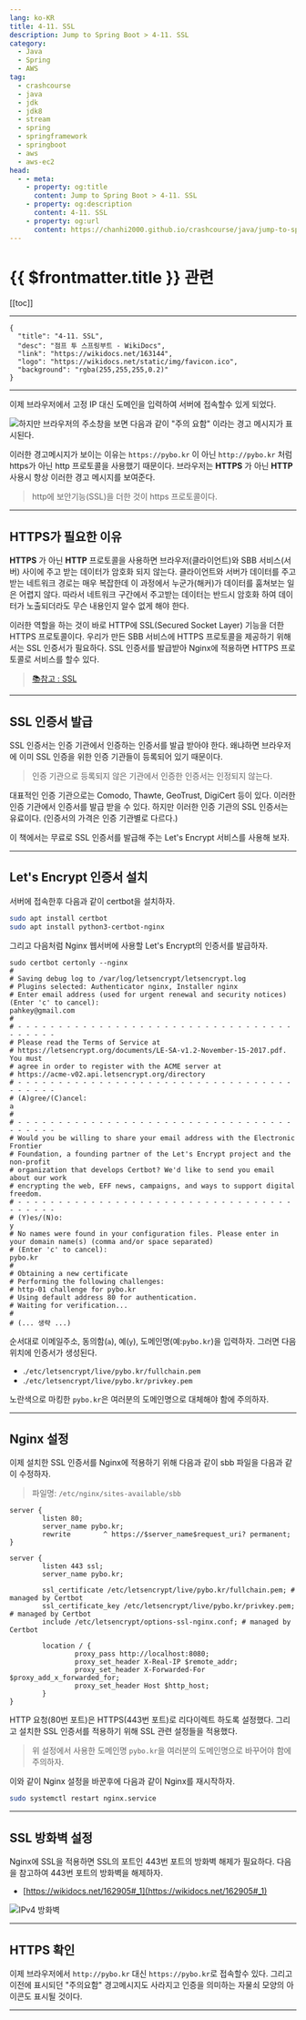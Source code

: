 ```yaml
---
lang: ko-KR
title: 4-11. SSL
description: Jump to Spring Boot > 4-11. SSL
category:
  - Java
  - Spring
  - AWS
tag: 
  - crashcourse
  - java
  - jdk
  - jdk8
  - stream
  - spring
  - springframework
  - springboot
  - aws
  - aws-ec2
head:
  - - meta:
    - property: og:title
      content: Jump to Spring Boot > 4-11. SSL
    - property: og:description
      content: 4-11. SSL
    - property: og:url
      content: https://chanhi2000.github.io/crashcourse/java/jump-to-spring-boot/04K.html
---
```


# {{ $frontmatter.title }} 관련

[[toc]]

---

```component VPCard
{
  "title": "4-11. SSL",
  "desc": "점프 투 스프링부트 - WikiDocs",
  "link": "https://wikidocs.net/163144",
  "logo": "https://wikidocs.net/static/img/favicon.ico",
  "background": "rgba(255,255,255,0.2)"
}
```

---

이제 브라우저에서 고정 IP 대신 도메인을 입력하여 서버에 접속할수 있게 되었다. 

![하지만 브라우저의 주소창을 보면 다음과 같이 "주의 요함" 이라는 경고 메시지가 표시된다.](https://wikidocs.net/images/page/163144/C_4-11_1.png)

이러한 경고메시지가 보이는 이유는 `https://pybo.kr` 이 아닌 `http://pybo.kr` 처럼 https가 아닌 http 프로토콜을 사용했기 때문이다. 브라우저는 __HTTPS__ 가 아닌 __HTTP__ 사용시 항상 이러한 경고 메시지를 보여준다.

> http에 보안기능(SSL)을 더한 것이 https 프로토콜이다.

---

## HTTPS가 필요한 이유

__HTTPS__ 가 아닌 __HTTP__ 프로토콜을 사용하면 브라우저(클라이언트)와 SBB 서비스(서버) 사이에 주고 받는 데이터가 암호화 되지 않는다. 클라이언트와 서버가 데이터를 주고 받는 네트워크 경로는 매우 복잡한데 이 과정에서 누군가(해커)가 데이터를 훔쳐보는 일은 어렵지 않다. 따라서 네트워크 구간에서 주고받는 데이터는 반드시 암호화 하여 데이터가 노출되더라도 무슨 내용인지 알수 없게 해야 한다.

이러한 역할을 하는 것이 바로 HTTP에 SSL(Secured Socket Layer) 기능을 더한 HTTPS 프로토콜이다. 우리가 만든 SBB 서비스에 HTTPS 프로토콜을 제공하기 위해서는 SSL 인증서가 필요하다. SSL 인증서를 발급받아 Nginx에 적용하면 HTTPS 프로토콜로 서비스를 할수 있다.

> [📚참고 : SSL](https://wikidocs.net/125373)

---

## SSL 인증서 발급

SSL 인증서는 인증 기관에서 인증하는 인증서를 발급 받아야 한다. 왜냐하면 브라우저에 이미 SSL 인증을 위한 인증 기관들이 등록되어 있기 때문이다.

> 인증 기관으로 등록되지 않은 기관에서 인증한 인증서는 인정되지 않는다.

대표적인 인증 기관으로는 Comodo, Thawte, GeoTrust, DigiCert 등이 있다. 이러한 인증 기관에서 인증서를 발급 받을 수 있다. 하지만 이러한 인증 기관의 SSL 인증서는 유료이다. (인증서의 가격은 인증 기관별로 다르다.)

이 책에서는 무료로 SSL 인증서를 발급해 주는 Let's Encrypt 서비스를 사용해 보자.

---

## Let's Encrypt 인증서 설치

서버에 접속한후 다음과 같이 certbot을 설치하자.

```sh
sudo apt install certbot
sudo apt install python3-certbot-nginx
```

그리고 다음처럼 Nginx 웹서버에 사용할 Let's Encrypt의 인증서를 발급하자.

```sh{1,6,15,27}
sudo certbot certonly --nginx
#
# Saving debug log to /var/log/letsencrypt/letsencrypt.log
# Plugins selected: Authenticator nginx, Installer nginx
# Enter email address (used for urgent renewal and security notices) (Enter 'c' to cancel): 
pahkey@gmail.com
#
# - - - - - - - - - - - - - - - - - - - - - - - - - - - - - - - - - - - - - - - -
# Please read the Terms of Service at
# https://letsencrypt.org/documents/LE-SA-v1.2-November-15-2017.pdf. You must
# agree in order to register with the ACME server at
# https://acme-v02.api.letsencrypt.org/directory
# - - - - - - - - - - - - - - - - - - - - - - - - - - - - - - - - - - - - - - - -
# (A)gree/(C)ancel: 
a
#
# - - - - - - - - - - - - - - - - - - - - - - - - - - - - - - - - - - - - - - - -
# Would you be willing to share your email address with the Electronic Frontier
# Foundation, a founding partner of the Let's Encrypt project and the non-profit
# organization that develops Certbot? We'd like to send you email about our work
# encrypting the web, EFF news, campaigns, and ways to support digital freedom.
# - - - - - - - - - - - - - - - - - - - - - - - - - - - - - - - - - - - - - - - -
# (Y)es/(N)o: 
y
# No names were found in your configuration files. Please enter in your domain name(s) (comma and/or space separated)  
# (Enter 'c' to cancel): 
pybo.kr
#
# Obtaining a new certificate
# Performing the following challenges:
# http-01 challenge for pybo.kr
# Using default address 80 for authentication.
# Waiting for verification...
#
# (... 생략 ...)
```

순서대로 이메일주소, 동의함(`a`), 예(`y`), 도메인명(예:`pybo.kr`)을 입력하자. 그러면 다음 위치에 인증서가 생성된다.


- .<FontIcon icon="iconfont icon-folder"/>`/etc/letsencrypt/live/pybo.kr/`<FontIcon icon="iconfont icon-file"/>`fullchain.pem`
- .<FontIcon icon="iconfont icon-folder"/>`/etc/letsencrypt/live/pybo.kr/`<FontIcon icon="iconfont icon-file"/>`privkey.pem`

노란색으로 마킹한 `pybo.kr`은 여러분의 도메인명으로 대체해야 함에 주의하자.

---

## Nginx 설정

이제 설치한 SSL 인증서를 Nginx에 적용하기 위해 다음과 같이 sbb 파일을 다음과 같이 수정하자.

> 파일명: <FontIcon icon="iconfont icon-folder"/>`/etc/nginx/sites-available/`<FontIcon icon="iconfont icon-file"/>`sbb`

```{1-4,8,11-13}
server {
        listen 80;
        server_name pybo.kr;
        rewrite        ^ https://$server_name$request_uri? permanent;
}

server {
        listen 443 ssl;
        server_name pybo.kr;

        ssl_certificate /etc/letsencrypt/live/pybo.kr/fullchain.pem; # managed by Certbot
        ssl_certificate_key /etc/letsencrypt/live/pybo.kr/privkey.pem; # managed by Certbot
        include /etc/letsencrypt/options-ssl-nginx.conf; # managed by Certbot

        location / {
                proxy_pass http://localhost:8080;
                proxy_set_header X-Real-IP $remote_addr;
                proxy_set_header X-Forwarded-For $proxy_add_x_forwarded_for;
                proxy_set_header Host $http_host;
        }
}
```

HTTP 요청(80번 포트)은 HTTPS(443번 포트)로 리다이렉트 하도록 설정했다. 그리고 설치한 SSL 인증서를 적용하기 위해 SSL 관련 설정들을 적용했다.

> 위 설정에서 사용한 도메인명 `pybo.kr`을 여러분의 도메인명으로 바꾸어야 함에 주의하자.

이와 같이 Nginx 설정을 바꾼후에 다음과 같이 Nginx를 재시작하자.

```sh
sudo systemctl restart nginx.service
```

---

## SSL 방화벽 설정

Nginx에 SSL을 적용하면 SSL의 포트인 443번 포트의 방화벽 해제가 필요하다. 다음을 참고하여 443번 포트의 방화벽을 해제하자.

- [https://wikidocs.net/162905#_1](https://wikidocs.net/162905#_1)

![IPv4 방화벽](https://wikidocs.net/images/page/164372/C_4-16_2.png)

---

## HTTPS 확인 

이제 브라우저에서 `http://pybo.kr` 대신 `https://pybo.kr`로 접속할수 있다. 그리고 이전에 표시되던 "주의요함" 경고메시지도 사라지고 인증을 의미하는 자물쇠 모양의 아이콘도 표시될 것이다.

---

<TagLinks />